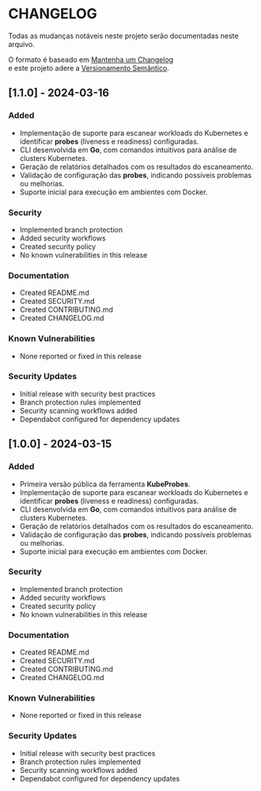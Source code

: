 # CHANGELOG

Todas as mudanças notáveis ​​neste projeto serão documentadas neste arquivo.

O formato é baseado em [Mantenha um Changelog](https://keepachangelog.com/pt-BR/1.1.0/)  
e este projeto adere a [Versionamento Semântico](https://semver.org/lang/pt-BR/).

## [1.1.0] - 2024-03-16

### Added
- Implementação de suporte para escanear workloads do Kubernetes e identificar **probes** (liveness e readiness) configuradas.
- CLI desenvolvida em **Go**, com comandos intuitivos para análise de clusters Kubernetes.
- Geração de relatórios detalhados com os resultados do escaneamento.
- Validação de configuração das **probes**, indicando possíveis problemas ou melhorias.
- Suporte inicial para execução em ambientes com Docker.

### Security
- Implemented branch protection
- Added security workflows
- Created security policy
- No known vulnerabilities in this release

### Documentation
- Created README.md
- Created SECURITY.md
- Created CONTRIBUTING.md
- Created CHANGELOG.md

### Known Vulnerabilities
- None reported or fixed in this release

### Security Updates
- Initial release with security best practices
- Branch protection rules implemented
- Security scanning workflows added
- Dependabot configured for dependency updates


## [1.0.0] - 2024-03-15

### Added
- Primeira versão pública da ferramenta **KubeProbes**.
- Implementação de suporte para escanear workloads do Kubernetes e identificar **probes** (liveness e readiness) configuradas.
- CLI desenvolvida em **Go**, com comandos intuitivos para análise de clusters Kubernetes.
- Geração de relatórios detalhados com os resultados do escaneamento.
- Validação de configuração das **probes**, indicando possíveis problemas ou melhorias.
- Suporte inicial para execução em ambientes com Docker.

### Security
- Implemented branch protection
- Added security workflows
- Created security policy
- No known vulnerabilities in this release

### Documentation
- Created README.md
- Created SECURITY.md
- Created CONTRIBUTING.md
- Created CHANGELOG.md

### Known Vulnerabilities
- None reported or fixed in this release

### Security Updates
- Initial release with security best practices
- Branch protection rules implemented
- Security scanning workflows added
- Dependabot configured for dependency updates
